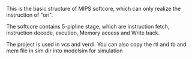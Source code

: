 This is the basic structure of MIPS softcore, which can only realize the instruction of "ori". 

The softcore contains 5-pipline stage, which are instruction fetch, instruction decode, excution, Memory access and Write back.

The project is used in vcs and verdi. You can also copy the rtl and tb and mem file in sim dir into modelsim for simulation
